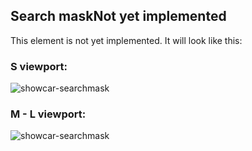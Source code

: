 <h2>Search mask<span class="status deprecated">Not yet implemented</span></h2>
This element is not yet implemented. It will look like this:

<h3>S viewport:</h3>
<img src="/showcar-ui/docs/assets/images/elements/organism_input-mask_S.png" alt="showcar-searchmask" width="">

<h3>M - L viewport:</h3>
<img src="/showcar-ui/docs/assets/images/elements/organism_input-mask_M-L.png" alt="showcar-searchmask" width="">

<style>
#search-mask .sample{
     background-color: lightblue;
}
</style>
